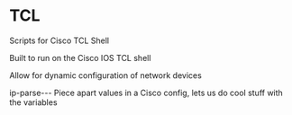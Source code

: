 TCL
===

Scripts for Cisco TCL Shell

Built to run on the Cisco IOS TCL shell

Allow for dynamic configuration of network devices


ip-parse---
Piece apart values in a Cisco config, lets us do cool stuff with the variables
